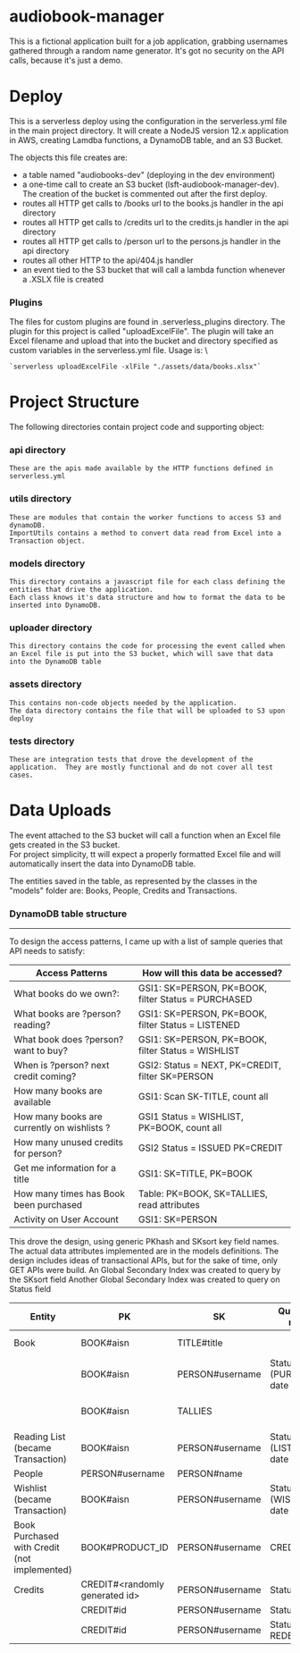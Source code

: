 # audiobook-manager

This is a fictional application built for a job application, grabbing usernames gathered through a random name generator.
It's got no security on the API calls, because it's just a demo.

# Deploy 

This is a serverless deploy using the configuration in the serverless.yml file in the main project directory.
It will create a NodeJS version 12.x application in AWS, creating Lamdba functions, a DynamoDB table, and an S3 Bucket.

The objects this file creates are:

- a table named "audiobooks-dev" (deploying in the dev environment) 
- a one-time call to create an S3 bucket (lsft-audiobook-manager-dev).  The creation of the bucket is commented out after the first deploy. 
- routes all HTTP get calls to /books url to the books.js handler in the api directory 
- routes all HTTP get calls to /credits url to the credits.js handler in the api directory 
- routes all HTTP get calls to /person url to the persons.js handler in the api directory 
- routes all other HTTP to the api/404.js handler 
- an event tied to the S3 bucket that will call a lambda function whenever a .XSLX file is created

### Plugins
The files for custom plugins are found in .serverless_plugins directory.
The plugin for this project is called "uploadExcelFile".
The plugin will take an Excel filename and upload that into the bucket and directory specified as custom variables in the serverless.yml file.
Usage is: \

    `serverless uploadExcelFile -xlFile "./assets/data/books.xlsx"`


# Project Structure

The following directories contain project code and supporting object:

### api directory
    These are the apis made available by the HTTP functions defined in serverless.yml

### utils directory
    These are modules that contain the worker functions to access S3 and dynamoDB.
    ImportUtils contains a method to convert data read from Excel into a Transaction object.

### models directory
    This directory contains a javascript file for each class defining the entities that drive the application.
    Each class knows it's data structure and how to format the data to be inserted into DynamoDB.

### uploader directory
    This directory contains the code for processing the event called when an Excel file is put into the S3 bucket, which will save that data into the DynamoDB table

### assets directory
    This contains non-code objects needed by the application.
    The data directory contains the file that will be uploaded to S3 upon deploy

### tests directory
    These are integration tests that drove the development of the application.  They are mostly functional and do not cover all test cases.

# Data Uploads 

The event attached to the S3 bucket will call a function when an Excel file gets created in the S3 bucket.  
For project simplicity, tt will expect a properly formatted Excel file and will automatically insert the data into DynamoDB table.

The entities saved in the table, as represented by the classes in the "models" folder are: Books, People, Credits and Transactions.


### DynamoDB table structure
---------- 
To design the access patterns, I came up with a list of sample queries that API needs to satisfy:

| Access Patterns |  How will this data be accessed? |
| --------- | ---------- |
| What books do we own?: | GSI1: SK=PERSON, PK=BOOK, filter Status = PURCHASED | 
| What books are ?person? reading? | GSI1: SK=PERSON, PK=BOOK, filter Status = LISTENED | 
| What book does ?person? want to buy? | GSI1: SK=PERSON, PK=BOOK, filter Status = WISHLIST | 
| When is ?person? next credit coming? | GSI2: Status = NEXT, PK=CREDIT, filter SK=PERSON
| How many books are available | GSI1: Scan SK-TITLE, count all  | 
| How many books are currently on wishlists ? | GSI1 Status = WISHLIST, PK=BOOK, count all | 
| How many unused credits for person? | GSI2 Status = ISSUED PK=CREDIT | 
| Get me information for a title | GSI1: SK=TITLE, PK=BOOK | 
| How many times has Book been purchased | Table: PK=BOOK, SK=TALLIES, read attributes  | 
| Activity on User Account   |GSI1: SK=PERSON | 


This drove the design, using generic PKhash and SKsort key field names.  The actual data attributes implemented are in the models definitions.  The design includes ideas of transactional APIs, but for the sake of time, only GET APIs were build.
An Global Secondary Index was created to query by the SKsort field
Another Global Secondary Index was created to query on Status field


|Entity | PK   |  SK  | Query fields needed | Other attributes |
| --------- | ---------- | ------------ | ---------- | ---------- | 
| Book   |    BOOK#aisn   |    TITLE#title  |   | Attributes: Author, ASN, Description, etc |
| |  BOOK#aisn |  PERSON#username | Status (PURCHASED), date | Attributes: title, author, username,  name, status, date_recorded |
| |  BOOK#aisn |   TALLIES  |   | Attributes:  num purchased, num listened, num wishlist updated when transaction is inserted |
| Reading List (became Transaction)  |  BOOK#aisn |   PERSON#username | Status (LISTENED),  date  | Attributes:  title, author, status, percent_complete, date_recorded |
| People |  PERSON#username |   PERSON#name |  | Attributes: name, email, phoneNumber |
| Wishlist (became Transaction) | BOOK#aisn |  PERSON#username | Status (WISHLIST), date  | Attributes:  title, author, username, status, date_recorded   |
| Book Purchased with Credit (not implemented) |BOOK#PRODUCT_ID | PERSON#username  |  CREDIT#creditId | dateCreditUsed, date used |
| Credits |  CREDIT#\<randomly generated id\> |  PERSON#username | Status(ISSUED) | Attributes:   dateIssued |
| | CREDIT#id  | PERSON#username | Status( NEXT) | DateToBeIssued |  |
| | CREDIT#id  | PERSON#username | Status( REDEEMED ) | #DateRedeemed#BOOK#PRODUCT_ID (not yet added) | Attributes:  dateIssued, dateUsed, title, author, number (not yet added to table) |



